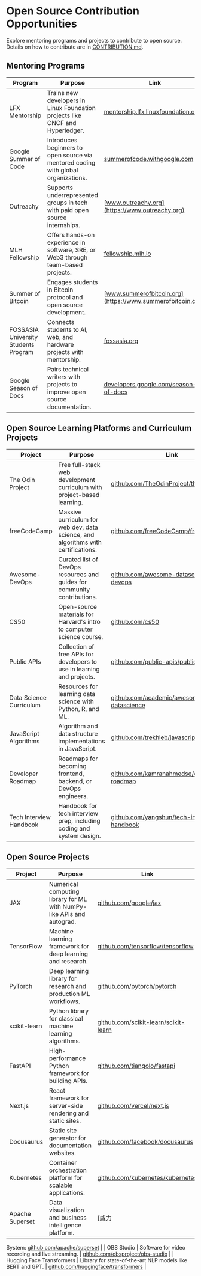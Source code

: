 # Open Source Contribution Opportunities

Explore mentoring programs and projects to contribute to open source. Details on how to contribute are in [CONTRIBUTION.md](CONTRIBUTION.md).

## Mentoring Programs

| Program | Purpose | Link |
|---------|---------|------|
| LFX Mentorship | Trains new developers in Linux Foundation projects like CNCF and Hyperledger. | [mentorship.lfx.linuxfoundation.org](https://mentorship.lfx.linuxfoundation.org) |
| Google Summer of Code | Introduces beginners to open source via mentored coding with global organizations. | [summerofcode.withgoogle.com](https://summerofcode.withgoogle.com/) |
| Outreachy | Supports underrepresented groups in tech with paid open source internships. | [www.outreachy.org](https://www.outreachy.org) |
| MLH Fellowship | Offers hands-on experience in software, SRE, or Web3 through team-based projects. | [fellowship.mlh.io](https://fellowship.mlh.io/) |
| Summer of Bitcoin | Engages students in Bitcoin protocol and open source development. | [www.summerofbitcoin.org](https://www.summerofbitcoin.org/) |
| FOSSASIA University Students Program | Connects students to AI, web, and hardware projects with mentorship. | [fossasia.org](https://fossasia.org/) |
| Google Season of Docs | Pairs technical writers with projects to improve open source documentation. | [developers.google.com/season-of-docs](https://developers.google.com/season-of-docs) |

## Open Source Learning Platforms and Curriculum Projects

| Project | Purpose | Link |
|---------|---------|------|
| The Odin Project | Free full-stack web development curriculum with project-based learning. | [github.com/TheOdinProject/theodinproject](https://github.com/TheOdinProject/theodinproject) |
| freeCodeCamp | Massive curriculum for web dev, data science, and algorithms with certifications. | [github.com/freeCodeCamp/freeCodeCamp](https://github.com/freeCodeCamp/freeCodeCamp) |
| Awesome-DevOps | Curated list of DevOps resources and guides for community contributions. | [github.com/awesome-datasets/awesome-devops](https://github.com/awesome-datasets/awesome-devops) |
| CS50 | Open-source materials for Harvard's intro to computer science course. | [github.com/cs50](https://github.com/cs50) |
| Public APIs | Collection of free APIs for developers to use in learning and projects. | [github.com/public-apis/public-apis](https://github.com/public-apis/public-apis) |
| Data Science Curriculum | Resources for learning data science with Python, R, and ML. | [github.com/academic/awesome-datascience](https://github.com/academic/awesome-datascience) |
| JavaScript Algorithms | Algorithm and data structure implementations in JavaScript. | [github.com/trekhleb/javascript-algorithms](https://github.com/trekhleb/javascript-algorithms) |
| Developer Roadmap | Roadmaps for becoming frontend, backend, or DevOps engineers. | [github.com/kamranahmedse/developer-roadmap](https://github.com/kamranahmedse/developer-roadmap) |
| Tech Interview Handbook | Handbook for tech interview prep, including coding and system design. | [github.com/yangshun/tech-interview-handbook](https://github.com/yangshun/tech-interview-handbook) |

## Open Source Projects

| Project | Purpose | Link |
|---------|---------|------|
| JAX | Numerical computing library for ML with NumPy-like APIs and autograd. | [github.com/google/jax](https://github.com/google/jax) |
| TensorFlow | Machine learning framework for deep learning and research. | [github.com/tensorflow/tensorflow](https://github.com/tensorflow/tensorflow) |
| PyTorch | Deep learning library for research and production ML workflows. | [github.com/pytorch/pytorch](https://github.com/pytorch/pytorch) |
| scikit-learn | Python library for classical machine learning algorithms. | [github.com/scikit-learn/scikit-learn](https://github.com/scikit-learn/scikit-learn) |
| FastAPI | High-performance Python framework for building APIs. | [github.com/tiangolo/fastapi](https://github.com/tiangolo/fastapi) |
| Next.js | React framework for server-side rendering and static sites. | [github.com/vercel/next.js](https://github.com/vercel/next.js) |
| Docusaurus | Static site generator for documentation websites. | [github.com/facebook/docusaurus](https://github.com/facebook/docusaurus) |
| Kubernetes | Container orchestration platform for scalable applications. | [github.com/kubernetes/kubernetes](https://github.com/kubernetes/kubernetes) |
| Apache Superset | Data visualization and business intelligence platform. | [威力

System: [github.com/apache/superset](https://github.com/apache/superset) |
| OBS Studio | Software for video recording and live streaming. | [github.com/obsproject/obs-studio](https://github.com/obsproject/obs-studio) |
| Hugging Face Transformers | Library for state-of-the-art NLP models like BERT and GPT. | [github.com/huggingface/transformers](https://github.com/huggingface/transformers) |
